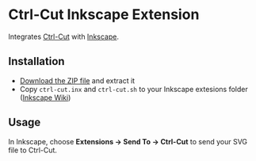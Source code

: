 Ctrl-Cut Inkscape Extension
===========================

Integrates [Ctrl-Cut](https://github.com/Metalab/ctrl-cut) with [Inkscape](https://inkscape.org).


Installation
------------

- [Download the ZIP file](https://github.com/PwnicornDev/ctrl-cut-inkscape/archive/master.zip) and extract it
- Copy `ctrl-cut.inx` and `ctrl-cut.sh` to your Inkscape extesions folder ([Inkscape Wiki](http://wiki.inkscape.org/wiki/index.php/Script_extensions#Installing))

Usage
-----

In Inkscape, choose **Extensions → Send To → Ctrl-Cut** to send your SVG file to Ctrl-Cut.
